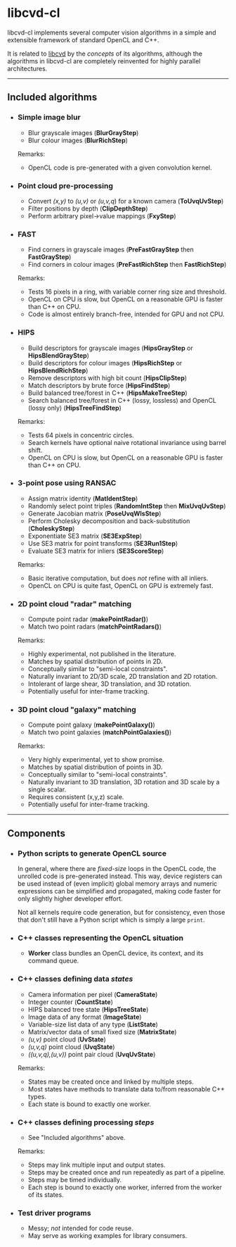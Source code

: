 libcvd-cl
=========

libcvd-cl implements several computer vision algorithms in a simple
and extensible framework of standard OpenCL and C++.

It is related to
<a href="http://savannah.nongnu.org/projects/libcvd">libcvd</a>
by the <i>concepts</i> of its algorithms, although the algorithms in libcvd-cl are
completely reinvented for highly parallel architectures.

***

Included algorithms
-------------------

*   <h3>Simple image blur</h3>

    *   Blur grayscale images (<b>BlurGrayStep</b>)
    *   Blur colour images (<b>BlurRichStep</b>)

    Remarks:

    *   OpenCL code is pre-generated with a given convolution kernel.



*   <h3>Point cloud pre-processing</h3>

    *   Convert <i>(x,y)</i> to <i>(u,v)</i> or <i>(u,v,q</i>) for a known camera (<b>ToUvqUvStep</b>)
    *   Filter positions by depth (<b>ClipDepthStep</b>)
    *   Perform arbitrary pixel->value mappings (<b>FxyStep</b>)



*   <h3>FAST</h3>

    *   Find corners in grayscale images (<b>PreFastGrayStep</b> then <b>FastGrayStep</b>)
    *   Find corners in colour images (<b>PreFastRichStep</b> then <b>FastRichStep</b>)

    Remarks:

    *   Tests 16 pixels in a ring, with variable corner ring size and threshold.
    *   OpenCL on CPU is slow, but OpenCL on a reasonable GPU is faster than C++ on CPU.
    *   Code is almost entirely branch-free, intended for GPU and not CPU.



*   <h3>HIPS</h3>

    *   Build descriptors for grayscale images (<b>HipsGrayStep</b> or <b>HipsBlendGrayStep</b>)
    *   Build descriptors for colour images (<b>HipsRichStep</b> or <b>HipsBlendRichStep</b>)
    *   Remove descriptors with high bit count (<b>HipsClipStep</b>)
    *   Match descriptors by brute force (<b>HipsFindStep</b>)
    *   Build balanced tree/forest in C++ (<b>HipsMakeTreeStep</b>)
    *   Search balanced tree/forest in C++ (lossy, lossless) and OpenCL (lossy only) (<b>HipsTreeFindStep</b>)

    Remarks:

    *   Tests 64 pixels in concentric circles.
    *   Search kernels have optional naive rotational invariance using barrel shift.
    *   OpenCL on CPU is slow, but OpenCL on a reasonable GPU is faster than C++ on CPU.



*   <h3>3-point pose using RANSAC</h3>

    *   Assign matrix identity (<b>MatIdentStep</b>)
    *   Randomly select point triples (<b>RandomIntStep</b> then <b>MixUvqUvStep</b>)
    *   Generate Jacobian matrix (<b>PoseUvqWlsStep</b>)
    *   Perform Cholesky decomposition and back-substitution (<b>CholeskyStep</b>)
    *   Exponentiate SE3 matrix (<b>SE3ExpStep</b>)
    *   Use SE3 matrix for point transforms (<b>SE3Run1Step</b>)
    *   Evaluate SE3 matrix for inliers (<b>SE3ScoreStep</b>)

    Remarks:

    *   Basic iterative computation, but does <i>not</i> refine with all inliers.
    *   OpenCL on CPU is quite fast, OpenCL on GPU is extremely fast.



* <h3>2D point cloud "radar" matching</h3>

  * Compute point radar (<b>makePointRadar()</b>)
  * Match two point radars (<b>matchPointRadars()</b>)

  Remarks:

  * Highly experimental, not published in the literature.
  * Matches by spatial distribution of points in 2D.
  * Conceptually similar to "semi-local constraints".
  * Naturally invariant to 2D/3D scale, 2D translation and 2D rotation.
  * Intolerant of large shear, 3D translation, and 3D rotation.
  * Potentially useful for inter-frame tracking.



*   <h3>3D point cloud "galaxy" matching</h3>

    *   Compute point galaxy (<b>makePointGalaxy()</b>)
    *   Match two point galaxies (<b>matchPointGalaxies()</b>)

    Remarks:

    *   Very highly experimental, yet to show promise.
    *   Matches by spatial distribution of points in 3D.
    *   Conceptually similar to "semi-local constraints".
    *   Naturally invariant to 3D translation, 3D rotation and 3D scale by a single scalar.
    *   Requires consistent (x,y,z) scale.
    *   Potentially useful for inter-frame tracking.



***


Components
----------

*   <h3>Python scripts to generate OpenCL source</h3>

    In general, where there are <i>fixed-size</i> loops in the OpenCL code,
    the unrolled code is pre-generated instead.  This way, device registers can be used
    instead of (even implicit) global memory arrays and numeric expressions can be
    simplified and propagated, making code faster for only slightly higher developer effort.

    Not all kernels require code generation, but for consistency, even those that
    don't still have a Python script which is simply a large <code>print</code>.



*   <h3>C++ classes representing the OpenCL situation</h3>

    *   <b>Worker</b> class bundles an OpenCL device, its context, and its command queue.



*   <h3>C++ classes defining data <i>states</i></h3>

    *   Camera information per pixel (<b>CameraState</b>)
    *   Integer counter (<b>CountState</b>)
    *   HIPS balanced tree state (<b>HipsTreeState</b>)
    *   Image data of any format (<b>ImageState</b>)
    *   Variable-size list data of any type (<b>ListState</b>)
    *   Matrix/vector data of small fixed size (<b>MatrixState</b>)
    *   <i>(u,v)</i> point cloud (<b>UvState</b>)
    *   <i>(u,v,q)</i> point cloud (<b>UvqState</b>)
    *   <i>((u,v,q),(u,v))</i> point pair cloud (<b>UvqUvState</b>)

    Remarks:

    *   States may be created once and linked by multiple steps.
    *   Most states have methods to translate data to/from reasonable C++ types.
    *   Each state is bound to exactly one worker.



*   <h3>C++ classes defining processing <i>steps</i></h3>

    *   See "Included algorithms" above.

    Remarks:

    *   Steps may link multiple input and output states.
    *   Steps may be created once and run repeatedly as part of a pipeline.
    *   Steps may be timed individually.
    *   Each step is bound to exactly one worker, inferred from the worker of its states.



*   <h3>Test driver programs</h3>

    *   Messy; <i>not</i> intended for code reuse.
    *   May serve as working examples for library consumers.
